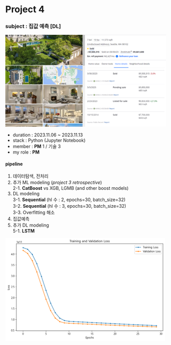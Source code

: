 # Project 4

### subject : 집값 예측 [DL]

<img src='https://github.com/Choe-minsung/project-study/blob/11dd361cbdefa71277c72591f6ce934e35f38ee6/P4/src/1st_price_house.png' width='700'/>

- duration : 2023.11.06 ~ 2023.11.13
- stack : Python (Jupyter Notebook)
- member : **PM** 1 / 기술 3
- my role : **PM**

#### pipeline
1. 데이터탐색, 전처리
2. 추가 ML modeling (*project 3 retrospective*)  
   2-1. **CatBoost** vs XGB, LGMB (and other boost models)  
3. DL modeling   
   3-1. **Sequential** (hl 수 : 2, epochs=30, batch_size=32)  
   3-2. **Sequential** (hl 수 : 3, epochs=30, batch_size=32)  
   3-3. Overfitting 해소  
4. 집값예측  
5. 추가 DL modeling  
   5-1. **LSTM**  
 
<img src='https://github.com/Choe-minsung/project-study/blob/30e24c95880162b013700fbff5f271d28f742b0c/P4/src/train_loss.png' width='500'/>

